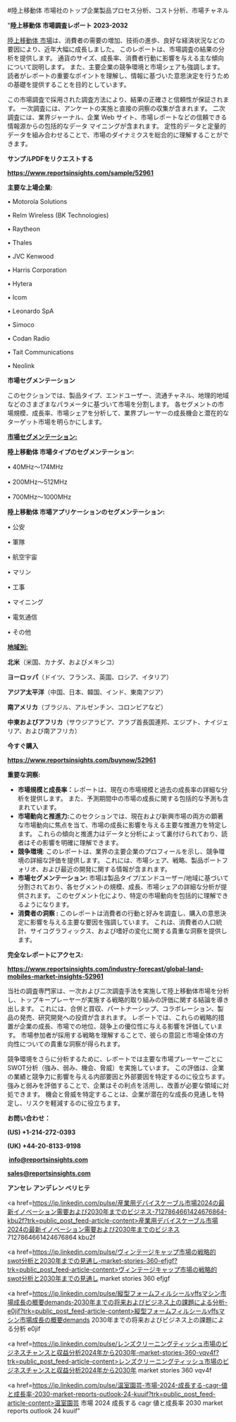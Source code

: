 #陸上移動体 市場社のトップ企業製品プロセス分析、コスト分析、市場チャネル

"<strong>陸上移動体 市場調査レポート 2023-2032</strong>

<a href=https://www.reportsinsights.com/sample/52961>陸上移動体 市場</a>は、消費者の需要の増加、技術の進歩、良好な経済状況などの要因により、近年大幅に成長しました。 このレポートは、市場調査の結果の分析を提供します。 通貨のサイズ、成長率、消費者行動に影響を与える主な傾向について説明します。 また、主要企業の競争環境と市場シェアも強調します。 読者がレポートの重要なポイントを理解し、情報に基づいた意思決定を行うための基礎を提供することを目的としています。

この市場調査で採用された調査方法により、結果の正確さと信頼性が保証されます。 一次調査には、アンケートの実施と直接の洞察の収集が含まれます。 二次調査には、業界ジャーナル、企業 Web サイト、市場レポートなどの信頼できる情報源からの包括的なデータ マイニングが含まれます。 定性的データと定量的データを組み合わせることで、市場のダイナミクスを総合的に理解することができます。

<strong><b>サンプルPDFをリクエストする</b></strong>

<a href=https://www.reportsinsights.com/sample/52961><strong><u>https://www.reportsinsights.com/sample/52961</u></strong></a>

<strong>主要な上場企業:</strong>

• Motorola Solutions

• Relm Wireless (BK Technologies)

• Raytheon

• Thales

• JVC Kenwood

• Harris Corporation

• Hytera

• Icom

• Leonardo SpA

• Simoco

• Codan Radio

• Tait Communications

• Neolink

<strong>市場セグメンテーション</strong>

このセクションでは、製品タイプ、エンドユーザー、流通チャネル、地理的地域などのさまざまなパラメータに基づいて市場を分割します。 各セグメントの市場規模、成長率、市場シェアを分析して、業界プレーヤーの成長機会と潜在的なターゲット市場を明らかにします。

<strong><u>市場セグメンテーション</u></strong><strong><u>:</u></strong>

<strong>陸上移動体 市場タイプのセグメンテーション:</strong>

• 40MHz～174MHz

• 200MHz～512MHz

• 700MHz～1000MHz

<strong>陸上移動体 市場アプリケーションのセグメンテーション:</strong>

• 公安

• 軍隊

• 航空宇宙

• マリン

• 工事

• マイニング

• 電気通信

• その他

<strong><u>地域別</u></strong><strong><u>:</u></strong>

<strong>北米</strong>（米国、カナダ、およびメキシコ）

<strong>ヨーロッパ</strong>（ドイツ、フランス、英国、ロシア、イタリア）

<strong>アジア太平洋</strong>（中国、日本、韓国、インド、東南アジア）

<strong>南アメリカ</strong>（ブラジル、アルゼンチン、コロンビアなど）

<strong>中東およびアフリカ</strong>（サウジアラビア、アラブ首長国連邦、エジプト、ナイジェリア、および南アフリカ）

<strong>今すぐ購入</strong>

<a href=https://www.reportsinsights.com/buynow/52961><strong><u>https://www.reportsinsights.com/buynow/52961</u></strong></a>

<strong>重要な洞察:</strong>
<ul>
  <li><strong>市場規模と成長率：</strong>レポートは、現在の市場規模と過去の成長率の詳細な分析を提供します。 また、予測期間中の市場の成長に関する包括的な予測も含まれています。</li>
  <li><strong>市場動向と推進力:</strong>このセクションでは、現在および新興市場の両方の顕著な市場動向に焦点を当て、市場の成長に影響を与える主要な推進力を特定します。 これらの傾向と推進力はデータと分析によって裏付けられており、読者はその影響を明確に理解できます。</li>
  <li><strong>競争環境</strong>: このレポートは、業界の主要企業のプロフィールを示し、競争環境の詳細な評価を提供します。 これには、市場シェア、戦略、製品ポートフォリオ、および最近の開発に関する情報が含まれます。</li>
  <li><strong>市場セグメンテーション: </strong>市場は製品タイプ/エンドユーザー/地域に基づいて分割されており、各セグメントの規模、成長、市場シェアの詳細な分析が提供されます。 このセグメント化により、特定の市場動向を包括的に理解できるようになります。</li>
  <li><strong>消費者の洞察 : </strong>このレポートは消費者の行動と好みを調査し、購入の意思決定に影響を与える主要な要因を強調しています。 これは、消費者の人口統計、サイコグラフィックス、および嗜好の変化に関する貴重な洞察を提供します。</li>
</ul>
<strong>完全なレポートにアクセス:</strong>

<a href=https://www.reportsinsights.com/industry-forecast/global-land-mobiles-market-insights-52961><strong><u><b>https://www.reportsinsights.com/industry-forecast/global-land-mobiles-market-insights-52961</b></u></strong></a>

当社の調査専門家は、一次および二次調査手法を実施して陸上移動体市場を分析し、トップキープレーヤーが実施する戦略的取り組みの評価に関する結論を導き出します。 これには、合併と買収、パートナーシップ、コラボレーション、製品の発売、研究開発への投資が含まれます。 レポートでは、これらの戦略的措置が企業の成長、市場での地位、競争上の優位性に与える影響を評価しています。 市場参加者が採用する戦略を理解することで、彼らの意図と市場全体の方向性についての貴重な洞察が得られます。

競争環境をさらに分析するために、レポートでは主要な市場プレーヤーごとにSWOT分析（強み、弱み、機会、脅威）を実施しています。 この評価は、企業の業績と競争力に影響を与える内部要因と外部要因を特定するのに役立ちます。 強みと弱みを評価することで、企業はその利点を活用し、改善が必要な領域に対処できます。 機会と脅威を特定することは、企業が潜在的な成長の見通しを特定し、リスクを軽減するのに役立ちます。

<strong>お問い合わせ：</strong>

<strong>(US) +1-214-272-0393</strong>

<strong>(UK) +44-20-8133-9198</strong>

<strong> </strong><a href=info@reportsinsights.com><strong><u>info@reportsinsights.com</u></strong></a>

<a href=sales@reportsinsights.com><strong><u>sales@reportsinsights.com</u></strong></a>

<strong>アンセレ アンデレン ベリヒテ</strong>

<a href=https://jp.linkedin.com/pulse/産業用デバイスケーブル市場2024の最新イノベーション需要および2030年までのビジネス-7127864661424676864-kbu2f?trk=public_post_feed-article-content>産業用デバイスケーブル市場2024の最新イノベーション需要および2030年までのビジネス 7127864661424676864 kbu2f</a>

<a href=https://jp.linkedin.com/pulse/ヴィンテージキャップ市場の戦略的swot分析と2030年までの見通し-market-stories-360-efjgf?trk=public_post_feed-article-content>ヴィンテージキャップ市場の戦略的swot分析と2030年までの見通し market stories 360 efjgf</a>

<a href=https://jp.linkedin.com/pulse/縦型フォームフィルシールvffsマシン市場成長の概要demands-2030年までの将来およびビジネス上の課題による分析-e0jif?trk=public_post_feed-article-content>縦型フォームフィルシールvffsマシン市場成長の概要demands 2030年までの将来およびビジネス上の課題による分析 e0jif</a>

<a href=https://jp.linkedin.com/pulse/レンズクリーニングティッシュ市場のビジネスチャンスと収益分析2024年から2030年-market-stories-360-vqv4f?trk=public_post_feed-article-content>レンズクリーニングティッシュ市場のビジネスチャンスと収益分析2024年から2030年 market stories 360 vqv4f</a>

<a href=https://jp.linkedin.com/pulse/温室園芸-市場-2024-成長する-cagr-値と成長率-2030-market-reports-outlook-24-kuuif?trk=public_post_feed-article-content>温室園芸 市場 2024 成長する cagr 値と成長率 2030 market reports outlook 24 kuuif</a>"
